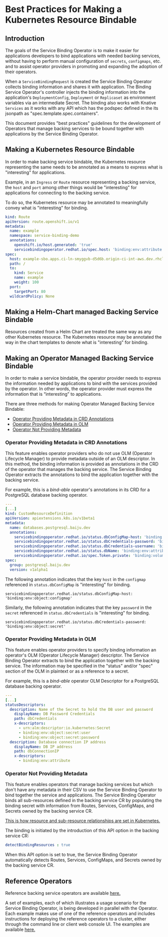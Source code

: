 # Best Practices for Making a Kubernetes Resource Bindable

## Introduction

The goals of the Service Binding Operator is to make it easier for
applications developers to bind applications with needed backing
services, without having to perform manual configuration of `secrets`,
`configmaps`, etc. and to assist operator providers in promoting and
expanding the adoption of their operators.

When a `ServiceBindingRequest` is created the Service Binding Operator
collects binding information and shares it with application. The
Binding Service Operator's controller injects the binding information
into the application's `DeploymentConfig`, `Deployment` or `Replicaset`
as environment variables via an intermediate Secret.
The binding also works with Knative `Services` as it works with any API which has the podspec defined in the its jsonpath as
"spec.template.spec.containers".

This document provides "best practices" guidelines for the development of
Operators that manage backing services to be bound together with applications
by the Service Binding Operator.

## Making a Kubernetes Resource Bindable

In order to make backing service bindable, the Kubernetes resource representing the same needs to be annotated as a means to express what is "interesting" for applications.

Example, in an `Ingress` or `Route` resource representing a backing service, the `host` and `port` among other things would be "interesting" for applications for connecting to the backing service.

To do so, the Kubernetes resource may be annotated to meaningfully convey what is "interesting" for binding.

``` yaml
kind: Route
apiVersion: route.openshift.io/v1
metadata:
  name: example
  namespace: service-binding-demo
  annotations:
    openshift.io/host.generated: 'true'
    servicebindingoperator.redhat.io/spec.host: 'binding:env:attribute' #annotate here.
spec:
  host: example-sbo.apps.ci-ln-smyggvb-d5d6b.origin-ci-int-aws.dev.rhcloud.com
  path: /
  to:
    kind: Service
    name: example
    weight: 100
  port:
    targetPort: 80
  wildcardPolicy: None
```

## Making a Helm-Chart managed Backing Service Bindable

Resources created from a Helm Chart are treated the same way as any other Kubernetes resource. The Kubernetes resource may be annotated the way in the chart templates to denote what is "interesting" for binding.


## Making an Operator Managed Backing Service Bindable

In order to make a service bindable, the operator provider needs to express
the information needed by applications to bind with the services provided by
the operator. In other words, the operator provider must express the
information that is “interesting” to applications.

There are three methods for making Operator Managed Backing Service Bindable:

* [Operator Providing Metadata in CRD Annotations](#operator-providing-metadata-in-crd-annotations)
* [Operator Providing Metadata in OLM](#operator-providing-metadata-in-olm)
* [Operator Not Providing Metadata](#operator-not-providing-metadata)

### Operator Providing Metadata in CRD Annotations

This feature enables operator providers who do not use OLM (Operator Lifecycle
Manager) to provide metadata outside of an OLM descriptor. In this method,
the binding information is provided as annotations in the CRD of the operator
that manages the backing service. The Service Binding Operator extracts the
annotations to bind the application together with the backing service.

For example, this is a *bind-able* operator's annotations in its CRD for a
PostgreSQL database backing operator.
``` yaml
---
[...]
kind: CustomResourceDefinition
apiVersion: apiextensions.k8s.io/v1beta1
metadata:
  name: databases.postgresql.baiju.dev
  annotations:
    servicebindingoperator.redhat.io/status.dbConfigMap-host: 'binding:env:object:configmap'
    servicebindingoperator.redhat.io/status.dbCredentials-password: 'binding:env:object:secret'
    servicebindingoperator.redhat.io/status.dbCredentials-username: 'binding:env:object:secret'
    servicebindingoperator.redhat.io/status.dbName: 'binding:env:attribute'
    servicebindingoperator.redhat.io/spec.Token.private: 'binding:volumemount:secret'
spec:
  group: postgresql.baiju.dev
  version: v1alpha1
```

The following annotation indicates that the key `host` in the `configmap` referenced in `status.dbConfigMap`
is "interesting" for binding.

```
servicebindingoperator.redhat.io/status.dbConfigMap-host: 'binding:env:object:configmap'
```

Similarly, the following annotation indicates that the key `password` in the `secret` referenced in `status.dbCredentials`
is "interesting" for binding.

```
servicebindingoperator.redhat.io/status.dbCredentials-password: 'binding:env:object:secret'
```

### Operator Providing Metadata in OLM

This feature enables operator providers to specify binding information an
operator's OLM (Operator Lifecycle Manager) descriptor. The Service Binding
Operator extracts to bind the application together with the backing service.
The information may be specified in the "status" and/or "spec" section of the
OLM in plaintext or as a reference to a secret.

For example, this is a *bind-able* operator OLM Descriptor for a
PostgreSQL database backing operator.
``` yaml
---
[...]
statusDescriptors:
  description: Name of the Secret to hold the DB user and password
    displayName: DB Password Credentials
    path: dbCredentials
    x-descriptors:
      - urn:alm:descriptor:io.kubernetes:Secret
      - binding:env:object:secret:user
      - binding:env:object:secret:password
  description: Database connection IP address
    displayName: DB IP address
    path: dbConnectionIP
    x-descriptors:
      - binding:env:attribute
```

### Operator Not Providing Metadata

This feature enables operators that manage backing services but which don't
have any metadata in their CSV to use the Service Binding Operator to bind
together the service and applications. The Service Binding Operator binds all
sub-resources defined in the backing service CR by populating the binding
secret with information from Routes, Services, ConfigMaps, and Secrets owned
by the backing service CR.

[This is how resource and sub-resource relationships are set in
Kubernetes.](https://kubernetes.io/docs/concepts/workloads/controllers/garbage-collection/#owners-and-dependents)

The binding is initiated by the introduction of this API option in the backing service CR:
``` yaml
detectBindingResources : true
```
When this API option is set to true, the Service Binding Operator
automatically detects Routes, Services, ConfigMaps, and Secrets owned by
the backing service CR.

## Reference Operators

Reference backing service operators are available [here.](https://github.com/operator-backing-service-samples)

A set of examples, each of which illustrates a usage scenario for the
Service Binding Operator, is being developed in parallel with the Operator.
Each example makes use of one of the reference operators and includes
instructions for deploying the reference operators to a cluster, either
through the command line or client web console UI. The examples are
available [here.](https://github.com/redhat-developer/service-binding-operator/blob/master/README.md#example-scenarios)
